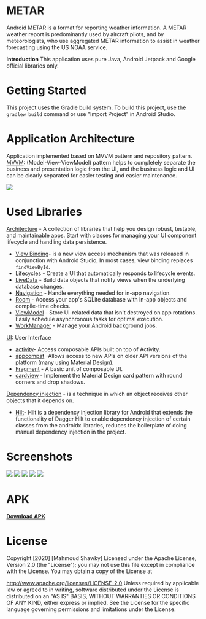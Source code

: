 # METAR
Android METAR is a format for reporting weather information. A METAR weather report is predominantly used by aircraft pilots, and by meteorologists,
who use aggregated METAR information to assist in weather forecasting using the US NOAA service.

**Introduction**
This application uses pure Java, Android Jetpack and Google official libraries only.

# Getting Started
This project uses the Gradle build system. To build this project, use the `gradlew build` command or use "Import Project" in Android Studio.

# Application Architecture
Application implemented based on MVVM pattern and repository pattern.
[MVVM](https://developer.android.com/jetpack/guide#recommended-app-arch): (Model-View-ViewModel) pattern helps to completely separate the business and presentation logic from the UI, and the business logic and UI can be clearly separated for easier testing and easier maintenance.

<img src="https://github.com/MahmoudShawky/NOAA_METAR/blob/master/screenshots/architecture.png">

# Used Libraries
[Architecture](https://developer.android.com/jetpack/arch/) - A collection of libraries that help you design robust, testable, and maintainable apps. Start with classes for managing your UI component lifecycle and handling data persistence.

 - [View Binding](https://developer.android.com/topic/libraries/view-binding)-  is a new view access mechanism that was released in conjunction with Android Studio, In most cases, view binding replaces `findViewById`.
 - [Lifecycles](https://developer.android.com/topic/libraries/architecture/lifecycle)  - Create a UI that automatically responds to lifecycle events.
 - [LiveData](https://developer.android.com/topic/libraries/architecture/livedata)  - Build data objects that notify views when the underlying database changes.
 - [Navigation](https://developer.android.com/topic/libraries/architecture/navigation/)  - Handle everything needed for in-app navigation.
 - [Room](https://developer.android.com/topic/libraries/architecture/room)  - Access your app's SQLite database with in-app objects and compile-time checks.
 - [ViewModel](https://developer.android.com/topic/libraries/architecture/viewmodel)  - Store UI-related data that isn't destroyed on app rotations. Easily schedule asynchronous tasks for optimal execution.
 - [WorkManager](https://developer.android.com/topic/libraries/architecture/workmanager)  - Manage your Android background jobs.

[UI](): User Interface
 - [activity](https://developer.android.com/jetpack/androidx/releases/activity)- Access composable APIs built on top of Activity.
 - [appcompat](https://developer.android.com/jetpack/androidx/releases/appcompat) -Allows access to new APIs on older API versions of the platform (many using Material Design).
 - [Fragment](https://developer.android.com/guide/components/fragments)  - A basic unit of composable UI.
 - [cardview](https://developer.android.com/jetpack/androidx/releases/cardview) - Implement the Material Design card pattern with round corners and drop shadows.

[Dependency injection](https://developer.android.com/training/dependency-injection) - is a technique in which an object receives other objects that it depends on.

 - [Hilt](https://developer.android.com/training/dependency-injection/hilt-android)- Hilt is a dependency injection library for Android that extends the functionality of Dagger Hilt to enable dependency injection of certain classes from the androidx libraries, reduces the boilerplate of doing manual dependency injection in the project.
 
 
# Screenshots
<img src="https://github.com/MahmoudShawky/NOAA_METAR/blob/master/screenshots/1.png"> <img src="https://github.com/MahmoudShawky/NOAA_METAR/blob/master/screenshots/2.png"> <img src="https://github.com/MahmoudShawky/NOAA_METAR/blob/master/screenshots/3.png"> <img src="https://github.com/MahmoudShawky/NOAA_METAR/blob/master/screenshots/4.png"> <img src="https://github.com/MahmoudShawky/NOAA_METAR/blob/master/screenshots/5.png">

# APK
  [**Download APK**](https://github.com/MahmoudShawky/METAR/blob/master/screenshots/MS_METAR_1.0.apk)

# License
Copyright [2020] [Mahmoud Shawky] Licensed under the Apache License, Version 2.0 (the "License"); you may not use this file except in compliance with the License. You may obtain a copy of the License at

http://www.apache.org/licenses/LICENSE-2.0 Unless required by applicable law or agreed to in writing, software distributed under the License is distributed on an "AS IS" BASIS, WITHOUT WARRANTIES OR CONDITIONS OF ANY KIND, either express or implied. See the License for the specific language governing permissions and limitations under the License.
